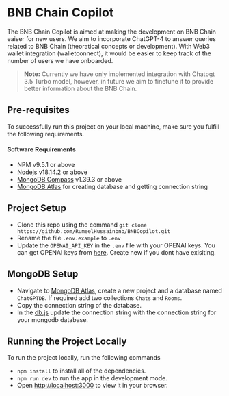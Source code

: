 #  BNB Chain Copilot

The BNB Chain Copilot is aimed at making the development on BNB Chain eaiser for new users. We aim to incorporate ChatGPT-4 to answer queries related to BNB Chain (theoratical concepts or development). With Web3 wallet integration (walletconnect), it would be easier to keep track of the number of users we have onboarded. 

> **Note:**
> Currently we have only implemented integration with Chatpgt 3.5 Turbo model, however, in future we aim to finetune it to provide better information about the BNB Chain.

## Pre-requisites
To successfully run this project on your local machine, make sure you fulfill the following requirements. 

#### Software Requirements
* NPM v9.5.1 or above
* [Nodejs](https://nodejs.org/en/download/current) v18.14.2 or above
* [MongoDB Compass](https://www.mongodb.com/try/download/compass) v1.39.3 or above
* [MongoDB Atlas](https://www.mongodb.com/atlas) for creating database and getting connection string

## Project Setup
* Clone this repo using the command `git clone https://github.com/RumeelHussainbnb/BNBCopilot.git`
* Rename the file `.env.example` to `.env`
* Update the `OPENAI_API_KEY` in the `.env` file with your OPENAI keys. You can get OPENAI keys from [here](https://platform.openai.com/account/api-keys). Create new if you dont have exisiting.

## MongoDB Setup
* Navigate to [MongoDB Atlas](https://www.mongodb.com/atlas), create a new project and a database named `ChatGPTDB`. If required add two collections `Chats` and `Rooms`.
* Copy the connection string of the database.
* In the [db.js](./backend/db.js) update the connection string with the connection string for your mongodb database.

## Running the Project Locally
To run the project locally, run the following commands
* `npm install` to install all of the dependencies.
* `npm run dev` to run the app in the development mode.
* Open [http://localhost:3000](http://localhost:3000) to view it in your browser.

